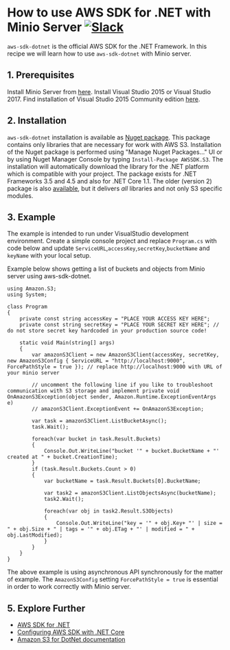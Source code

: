 # How to use AWS SDK for .NET with Minio Server [![Slack](https://slack.minio.io/slack?type=svg)](https://slack.minio.io)

`aws-sdk-dotnet` is the official AWS SDK for the .NET Framework. In this recipe we will learn how to use `aws-sdk-dotnet` with Minio server.

## 1. Prerequisites

Install Minio Server from [here](http://docs.minio.io/docs/minio).
Install Visual Studio 2015 or Visual Studio 2017. Find installation of Visual Studio 2015 Community edition [here](https://www.visualstudio.com/downloads/).
 
## 2. Installation

`aws-sdk-dotnet` installation is available as [Nuget package](https://www.nuget.org/packages/AWSSDK.S3/). This package contains only libraries that are necessary for work with AWS S3. 
Installation of the Nuget package is performed using "Manage Nuget Packages..." UI or by using Nuget Manager Console by typing ``Install-Package AWSSDK.S3``. The installation will automatically download the library for the .NET platform which is compatible with your project. The package exists for .NET Frameworks 3.5 and 4.5 and also for .NET Core 1.1.
The older (version 2) package is also [available](https://www.nuget.org/packages/AWSSDK/), but it delivers _all_ libraries and not only S3 specific modules.

## 3. Example

The example is intended to run under VisualStudio development environment. Create a simple console project and replace ``Program.cs`` with code below and update ``ServiceURL``,``accessKey``,``secretKey``,``bucketName`` and ``keyName`` with your local setup. 

Example below shows getting a list of buckets and objects from Minio server using aws-sdk-dotnet.

```dotnet
using Amazon.S3;
using System;

class Program
{
    private const string accessKey = "PLACE YOUR ACCESS KEY HERE";
    private const string secretKey = "PLACE YOUR SECRET KEY HERE"; // do not store secret key hardcoded in your production source code!
    
    static void Main(string[] args)
    {
        var amazonS3Client = new AmazonS3Client(accessKey, secretKey, new AmazonS3Config { ServiceURL = "http://localhost:9000", ForcePathStyle = true }); // replace http://localhost:9000 with URL of your minio server

        // uncomment the following line if you like to troubleshoot communication with S3 storage and implement private void OnAmazonS3Exception(object sender, Amazon.Runtime.ExceptionEventArgs e)
        // amazonS3Client.ExceptionEvent += OnAmazonS3Exception;

        var task = amazonS3Client.ListBucketAsync();
        task.Wait();

        foreach(var bucket in task.Result.Buckets)
        {
            Console.Out.WriteLine("bucket '" + bucket.BucketName + "' created at " + bucket.CreationTime);
        }
        if (task.Result.Buckets.Count > 0)
        {
            var bucketName = task.Result.Buckets[0].BucketName;

            var task2 = amazonS3Client.ListObjectsAsync(bucketName);
            task2.Wait();

            foreach(var obj in task2.Result.S3Objects)
            {
                Console.Out.WriteLine("key = '" + obj.Key+ "' | size = " + obj.Size + " | tags = '" + obj.ETag + "' | modified = " + obj.LastModified);
            }
        }
    }
}

```
The above example is using asynchronous API synchronously for the matter of example. The ``AmazonS3Config`` setting ``ForcePathStyle = true`` is essential in order to work correctly with Minio server.

## 5. Explore Further

* [AWS SDK for .NET](https://aws.amazon.com/sdk-for-net/)
* [Configuring AWS SDK with .NET Core](https://aws.amazon.com/blogs/developer/configuring-aws-sdk-with-net-core/)
* [Amazon S3 for DotNet documentation](http://docs.aws.amazon.com/sdkfornet/v3/apidocs/Index.html)
